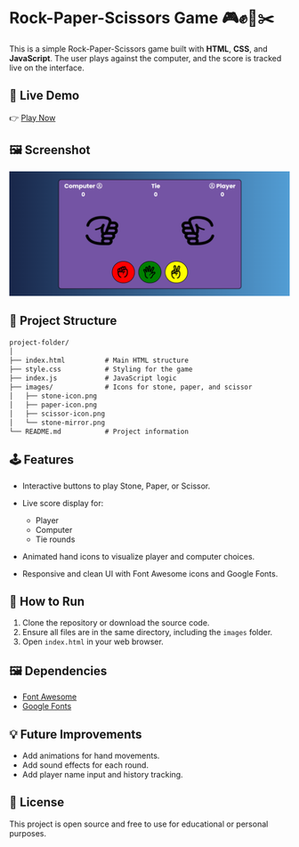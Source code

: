 # Rock-Paper-Scissors Game 🎮✊📄✂️

This is a simple Rock-Paper-Scissors game built with **HTML**, **CSS**, and **JavaScript**. The user plays against the computer, and the score is tracked live on the interface.

## 🔗 Live Demo

👉 [Play Now]([https://your-live-site-link.com](https://rockscissorpaperss.netlify.app/))

## 🖼 Screenshot

![Game Screenshot](./images/UI.png)

## 📁 Project Structure

```
project-folder/
│
├── index.html          # Main HTML structure
├── style.css           # Styling for the game
├── index.js            # JavaScript logic
├── images/             # Icons for stone, paper, and scissor
│   ├── stone-icon.png
│   ├── paper-icon.png
│   ├── scissor-icon.png
│   └── stone-mirror.png
└── README.md           # Project information
```

## 🕹 Features

* Interactive buttons to play Stone, Paper, or Scissor.
* Live score display for:

  * Player
  * Computer
  * Tie rounds
* Animated hand icons to visualize player and computer choices.
* Responsive and clean UI with Font Awesome icons and Google Fonts.

## 🔧 How to Run

1. Clone the repository or download the source code.
2. Ensure all files are in the same directory, including the `images` folder.
3. Open `index.html` in your web browser.

## 🖼 Dependencies

* [Font Awesome](https://fontawesome.com/)
* [Google Fonts](https://fonts.google.com/)

## 💡 Future Improvements

* Add animations for hand movements.
* Add sound effects for each round.
* Add player name input and history tracking.

## 📜 License

This project is open source and free to use for educational or personal purposes.

